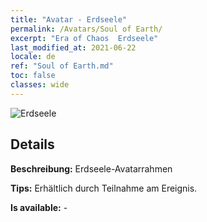 ```yaml
---
title: "Avatar - Erdseele"
permalink: /Avatars/Soul of Earth/
excerpt: "Era of Chaos  Erdseele"
last_modified_at: 2021-06-22
locale: de
ref: "Soul of Earth.md"
toc: false
classes: wide
---
```

 ![Erdseele](/images/a/avatarFrame_53.png)

## Details

 **Beschreibung:** Erdseele-Avatarrahmen 

 **Tips:** Erhältlich durch Teilnahme am Ereignis. 

 **Is available:**  - 

